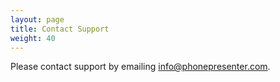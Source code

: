 ```yaml
---
layout: page
title: Contact Support
weight: 40
---
```


Please contact support by emailing [info@phonepresenter.com](mailto:info@phonepresenter.com).
